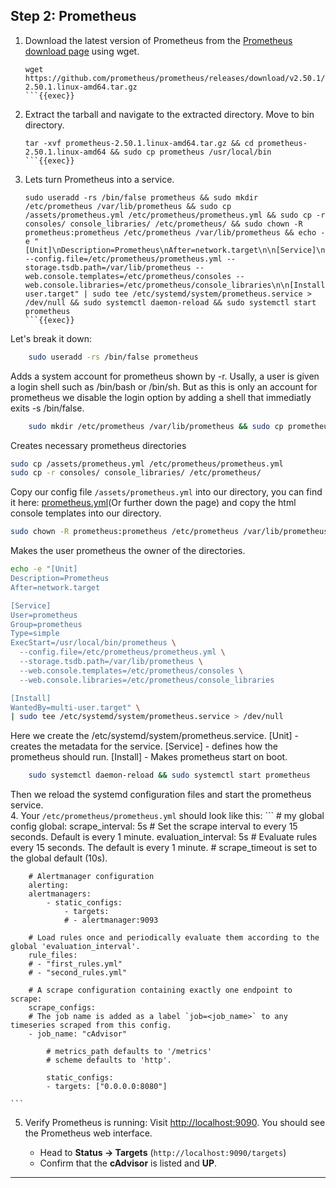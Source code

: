## Step 2: Prometheus

1. Download the latest version of Prometheus from the [Prometheus download page](https://prometheus.io/download/) using wget.
    ```
    wget https://github.com/prometheus/prometheus/releases/download/v2.50.1/prometheus-2.50.1.linux-amd64.tar.gz
    ```{{exec}}

2. Extract the tarball and navigate to the extracted directory. Move to bin directory.
    ```
    tar -xvf prometheus-2.50.1.linux-amd64.tar.gz && cd prometheus-2.50.1.linux-amd64 && sudo cp prometheus /usr/local/bin
    ```{{exec}}

3. Lets turn Prometheus into a service.
    ```
    sudo useradd -rs /bin/false prometheus && sudo mkdir /etc/prometheus /var/lib/prometheus && sudo cp /assets/prometheus.yml /etc/prometheus/prometheus.yml && sudo cp -r consoles/ console_libraries/ /etc/prometheus/ && sudo chown -R prometheus:prometheus /etc/prometheus /var/lib/prometheus && echo -e "[Unit]\nDescription=Prometheus\nAfter=network.target\n\n[Service]\nUser=prometheus\nGroup=prometheus\nType=simple\nExecStart=/usr/local/bin/prometheus --config.file=/etc/prometheus/prometheus.yml --storage.tsdb.path=/var/lib/prometheus --web.console.templates=/etc/prometheus/consoles --web.console.libraries=/etc/prometheus/console_libraries\n\n[Install]\nWantedBy=multi-user.target" | sudo tee /etc/systemd/system/prometheus.service > /dev/null && sudo systemctl daemon-reload && sudo systemctl start prometheus
    ```{{exec}}

Let's break it down:
```bash
    sudo useradd -rs /bin/false prometheus
```
Adds a system account for prometheus shown by -r. Usally, a user is given a login shell such as /bin/bash or /bin/sh. But as this is only an account for prometheus we disable the login option by adding a shell that immediatly exits -s /bin/false.
```bash
    sudo mkdir /etc/prometheus /var/lib/prometheus && sudo cp prometheus.yml /etc/prometheus/prometheus.yml
```
Creates necessary prometheus directories
```bash
sudo cp /assets/prometheus.yml /etc/prometheus/prometheus.yml
sudo cp -r consoles/ console_libraries/ /etc/prometheus/
``` 
Copy our config file `/assets/prometheus.yml` into our directory, you can find it here: [prometheus.yml](https://github.com/jsoderholm/killercoda/blob/main/tutorial/assets/prometheus.yml)(Or further down the page) and copy the html console templates into our directory. 
```bash
sudo chown -R prometheus:prometheus /etc/prometheus /var/lib/prometheus 
```
Makes the user prometheus the owner of the directories.
```bash
echo -e "[Unit]
Description=Prometheus
After=network.target

[Service]
User=prometheus
Group=prometheus
Type=simple
ExecStart=/usr/local/bin/prometheus \
  --config.file=/etc/prometheus/prometheus.yml \
  --storage.tsdb.path=/var/lib/prometheus \
  --web.console.templates=/etc/prometheus/consoles \
  --web.console.libraries=/etc/prometheus/console_libraries

[Install]
WantedBy=multi-user.target" \
| sudo tee /etc/systemd/system/prometheus.service > /dev/null
```
Here we create the /etc/systemd/system/prometheus.service. 
[Unit] - creates the metadata for the service. 
[Service] - defines how the prometheus should run. 
[Install] - Makes prometheus start on boot. 
```bash
    sudo systemctl daemon-reload && sudo systemctl start prometheus
```
Then we reload the systemd configuration files and start the prometheus service.  
4. Your `/etc/prometheus/prometheus.yml` should look like this:
    ```
        # my global config
        global:
        scrape_interval: 5s # Set the scrape interval to every 15 seconds. Default is every 1 minute.
        evaluation_interval: 5s # Evaluate rules every 15 seconds. The default is every 1 minute.
        # scrape_timeout is set to the global default (10s).

        # Alertmanager configuration
        alerting:
        alertmanagers:
            - static_configs:
                - targets:
                # - alertmanager:9093

        # Load rules once and periodically evaluate them according to the global 'evaluation_interval'.
        rule_files:
        # - "first_rules.yml"
        # - "second_rules.yml"

        # A scrape configuration containing exactly one endpoint to scrape:
        scrape_configs:
        # The job name is added as a label `job=<job_name>` to any timeseries scraped from this config.
        - job_name: "cAdvisor"

            # metrics_path defaults to '/metrics'
            # scheme defaults to 'http'.

            static_configs:
            - targets: ["0.0.0.0:8080"]

    ```
5. Verify Prometheus is running:
   Visit [http://localhost:9090]({{TRAFFIC_HOST1_9090}}).
   You should see the Prometheus web interface.

   - Head to **Status → Targets** (`http://localhost:9090/targets`)
   - Confirm that the **cAdvisor** is listed and **UP**.

---
